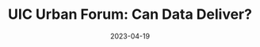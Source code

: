 ---
layout: post
categories: 
- talk
title: "UIC Urban Forum: Can Data Deliver?"
location: "UIC Urban Forum"
date: 2023-04-19
image: /images/talks/uic-urban-forum.jpg
description: "I was invited to give the keynote presentation at the 2023 UIC Urban Forum. The theme of the forum was 'Can Data Deliver?' and I focused my talk on the examples I've seen of civic technology and data delivering and strategies in hiring and procurement within government. <a href='https://docs.google.com/presentation/d/1NXXUfUmX_g2Y-nzH6f51KeQgYSK2K_Vmhw-6CxNgjQE/edit?usp=sharing'>Presentation slides</a>"
link: https://www.youtube.com/watch?v=PjiOrXlkeyw
tags: presentation
medium: video
featured: false
published: true
---